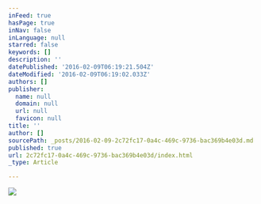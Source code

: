 ```yaml
---
inFeed: true
hasPage: true
inNav: false
inLanguage: null
starred: false
keywords: []
description: ''
datePublished: '2016-02-09T06:19:21.504Z'
dateModified: '2016-02-09T06:19:02.033Z'
authors: []
publisher:
  name: null
  domain: null
  url: null
  favicon: null
title: ''
author: []
sourcePath: _posts/2016-02-09-2c72fc17-0a4c-469c-9736-bac369b4e03d.md
published: true
url: 2c72fc17-0a4c-469c-9736-bac369b4e03d/index.html
_type: Article

---
```

![](https://the-grid-user-content.s3-us-west-2.amazonaws.com/9d87c713-9c9d-4c66-947d-fb840e9436c8.jpg)